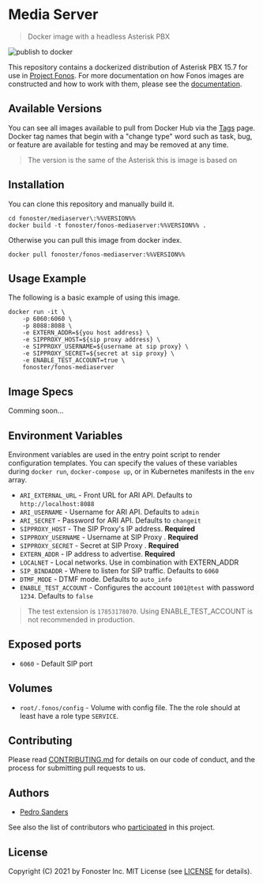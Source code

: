 # Media Server

> Docker image with a headless Asterisk PBX

![publish to docker](https://github.com/fonoster/mediaserver/workflows/publish%20to%20docker%20hub/badge.svg)

This repository contains a dockerized distribution of Asterisk PBX 15.7 for use in [Project Fonos](https://github.com/fonoster/fonos). For more documentation on how Fonos images are constructed and how to work with them, please see the [documentation](https://github.com/fonoster/fonos).

## Available Versions

You can see all images available to pull from Docker Hub via the [Tags](https://hub.docker.com/repository/docker/fonoster/fonos-mediaserver/tags?page=1) page. Docker tag names that begin with a "change type" word such as task, bug, or feature are available for testing and may be removed at any time.

> The version is the same of the Asterisk this is image is based on

## Installation

You can clone this repository and manually build it.

```
cd fonoster/mediaserver\:%%VERSION%%
docker build -t fonoster/fonos-mediaserver:%%VERSION%% .
```

Otherwise you can pull this image from docker index.

```
docker pull fonoster/fonos-mediaserver:%%VERSION%%
```

## Usage Example

The following is a basic example of using this image.

```
docker run -it \
    -p 6060:6060 \
    -p 8088:8088 \
    -e EXTERN_ADDR=${you host address} \
    -e SIPPROXY_HOST=${sip proxy address} \
    -e SIPPROXY_USERNAME=${username at sip proxy} \
    -e SIPPROXY_SECRET=${secret at sip proxy} \
    -e ENABLE_TEST_ACCOUNT=true \
    fonoster/fonos-mediaserver
```

## Image Specs

Comming soon...

## Environment Variables

Environment variables are used in the entry point script to render configuration templates. You can specify the values of these variables during `docker run`, `docker-compose up`, or in Kubernetes manifests in the `env` array.

- `ARI_EXTERNAL_URL` - Front URL for ARI API. Defaults to `http://localhost:8088`
- `ARI_USERNAME` - Username for ARI API. Defaults to `admin`
- `ARI_SECRET` - Password for ARI API. Defaults to `changeit`
- `SIPPROXY_HOST` - The SIP Proxy's IP address. **Required**
- `SIPPROXY_USERNAME` - Username at SIP Proxy . **Required**
- `SIPPROXY_SECRET` - Secret at SIP Proxy . **Required**
- `EXTERN_ADDR` - IP address to advertise. **Required**
- `LOCALNET` - Local networks. Use in combination with EXTERN_ADDR
- `SIP_BINDADDR` - Where to listen for SIP traffic. Defaults to `6060`
- `DTMF_MODE` - DTMF mode. Defaults to `auto_info`
- `ENABLE_TEST_ACCOUNT` -  Configures the account `1001@test` with password `1234`. Defaults to `false`

> The test extension is `17853178070`. Using ENABLE_TEST_ACCOUNT is not recommended in production.

## Exposed ports

- `6060` - Default SIP port

## Volumes

- `root/.fonos/config` - Volume with config file. The the role should at least have a role type `SERVICE`.

## Contributing

Please read [CONTRIBUTING.md](https://github.com/fonoster/fonos/blob/main/CONTRIBUTING.md) for details on our code of conduct, and the process for submitting pull requests to us.

## Authors

- [Pedro Sanders](https://github.com/psanders)

See also the list of contributors who [participated](https://github.com/fonoster/mediaserver/contributors) in this project.

## License

Copyright (C) 2021 by Fonoster Inc. MIT License (see [LICENSE](https://github.com/fonoster/fonos/blob/main/LICENSE) for details).
